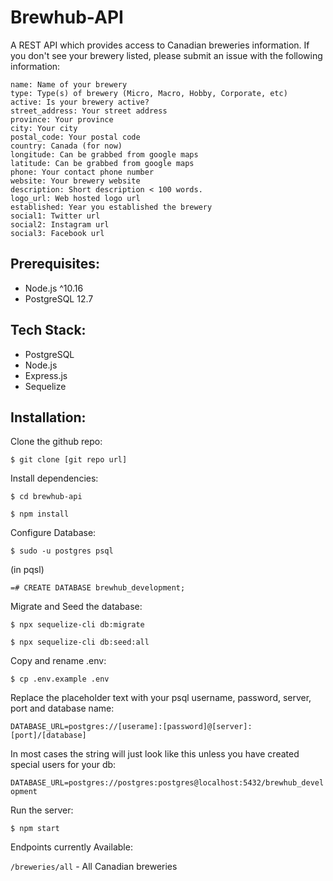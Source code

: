 # Brewhub-API

A REST API which provides access to Canadian breweries information. If you don't see your brewery listed, please submit an issue with the following information:

    name: Name of your brewery
    type: Type(s) of brewery (Micro, Macro, Hobby, Corporate, etc)
    active: Is your brewery active?
    street_address: Your street address 
    province: Your province
    city: Your city
    postal_code: Your postal code
    country: Canada (for now)
    longitude: Can be grabbed from google maps
    latitude: Can be grabbed from google maps
    phone: Your contact phone number 
    website: Your brewery website
    description: Short description < 100 words.
    logo_url: Web hosted logo url
    established: Year you established the brewery
    social1: Twitter url
    social2: Instagram url
    social3: Facebook url

## Prerequisites:

 * Node.js ^10.16
 * PostgreSQL 12.7

## Tech Stack:

 * PostgreSQL
 * Node.js
 * Express.js
 * Sequelize

## Installation:

Clone the github repo:

`$ git clone [git repo url]`

Install dependencies:

`$ cd brewhub-api`

`$ npm install`

Configure Database:

`$ sudo -u postgres psql`

(in pqsl)

`=# CREATE DATABASE brewhub_development;`

Migrate and Seed the database:

`$ npx sequelize-cli db:migrate`

`$ npx sequelize-cli db:seed:all`

Copy and rename .env:

`$ cp .env.example .env`

Replace the placeholder text with your psql username, password, server, port and database name:

`DATABASE_URL=postgres://[userame]:[password]@[server]:[port]/[database]`

In most cases the string will just look like this unless you have created special users for your db:

`DATABASE_URL=postgres://postgres:postgres@localhost:5432/brewhub_development`

Run the server:

`$ npm start`

Endpoints currently Available:

`/breweries/all` - All Canadian breweries

